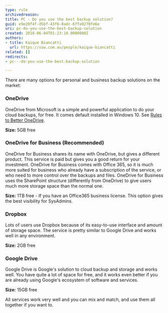 ```yaml
---
type: rule
archivedreason: 
title: PC - Do you use the best backup solution?
guid: e9e20f4f-d5bf-43f6-8adc-6ffa9270fe6e
uri: pc-do-you-use-the-best-backup-solution
created: 2018-06-04T01:23:10.0000000Z
authors:
- title: Kaique Biancatti
  url: https://ssw.com.au/people/kaique-biancatti
related: []
redirects:
- pc---do-you-use-the-best-backup-solution

---
```


There are many options for personal and business backup solutions on the market:

<!--endintro-->

### OneDrive

OneDrive from Microsoft is a simple and powerful application to do your cloud backups, for free. It comes default installed in Windows 10. See [Rules to Better OneDrive](/_layouts/15/FIXUPREDIRECT.ASPX?WebId=3dfc0e07-e23a-4cbb-aac2-e778b71166a2&amp;TermSetId=07da3ddf-0924-4cd2-a6d4-a4809ae20160&amp;TermId=977beedd-e3f1-44ad-b68e-262c0e34a265).

**Size:** 5GB free

### OneDrive for Business (Recommended)


OneDrive for Business shares its name with OneDrive, but gives a different product. This service is paid but gives you a good return for your investment. OneDrive for Business comes with Office 365, so it is much more suited for business who already have a subscription of the service, or who need to more control over the backups and files. OneDrive for Business uses the SharePoint structure (differently from OneDrive) to give users much more storage space than the normal one.

**Size:** 1TB free - If you have an Office365 business license.
This option gives the best visibility for SysAdmins.

### Dropbox


Lots of users use Dropbox because of its easy-to-use interface and amount of storage space. The service is pretty similar to Google Drive and works well in any environment.

**Size:** 2GB free

### Google Drive


Google Drive is Google's solution to cloud backup and storage and works well. You have quite a lot of space for free, and it works even better if you are already using Google's ecosystem of software and services.

**Size:** 15GB free

All services work very well and you can mix and match, and use them all together if you want to.
